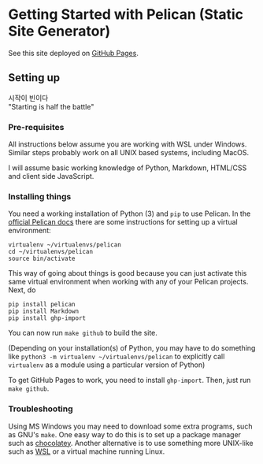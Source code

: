 # Getting Started with Pelican (Static Site Generator)

See this site deployed on [GitHub
Pages](https://captainalan.github.io/pelican-test/).

## Setting up

시작이 빈이다  
"Starting is half the battle"

### Pre-requisites

All instructions below assume you are working with WSL under Windows.
Similar steps probably work on all UNIX based systems, including MacOS.

I will assume basic working knowledge of Python, Markdown, HTML/CSS and client
side JavaScript.

### Installing things

You need a working installation of Python (3) and `pip` to use Pelican. In the
[official Pelican docs](http://docs.getpelican.com/en/3.6.3/install.html) there
are some instructions for setting up a virtual environment:

    virtualenv ~/virtualenvs/pelican
    cd ~/virtualenvs/pelican
    source bin/activate

This way of going about things is good because you can just activate this same
virtual environment when working with any of your Pelican projects.
Next, do

    pip install pelican
    pip install Markdown
    pip install ghp-import

You can now run `make github` to build the site.

(Depending on your installation(s) of Python, you may have to do something like
`python3 -m virtualenv ~/virtualenvs/pelican` to explicitly call `virtualenv` as
a module using a particular version of Python)

To get GitHub Pages to work, you need to install `ghp-import`.
Then, just run `make github`.

### Troubleshooting

Using MS Windows you may need to download some extra programs, such as
GNU's `make`. One easy way to do this is to set up a package manager
such as [chocolatey](https://chocolatey.org/). Another alternative is
to use something more UNIX-like such as
[WSL](https://docs.microsoft.com/en-us/windows/wsl/install-win10) or a
virtual machine running Linux.

